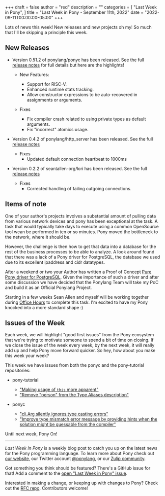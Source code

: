 +++
draft = false
author = "red"
description = ""
categories = [
    "Last Week in Pony",
]
title = "Last Week in Pony - September 11th, 2022"
date = "2022-09-11T00:00:00-05:00"
+++

Lots of news this week!  New releases and new projects oh my!  So much that I'll be skipping a principle this week.

<!--more-->

## New Releases

- Version 0.51.2 of ponylang/ponyc has been released.
  See the full [release notes](https://github.com/ponylang/ponyc/releases/tag/0.51.2) for full details but here are the highlights!

  - New Features:
    - Support for RISC-V.
    - Enhanced runtime stats tracking.
    - Allow constructor expressions to be auto-recovered in assignments or arguments.

  - Fixes
    - Fix compiler crash related to using private types as default arguments.
    - Fix "incorrect" atomics usage.
    
- Version 0.4.2 of ponylang/http\_server has been released.
  See the full [release notes](https://github.com/ponylang/http_server/releases/tag/0.4.2) 

  - Fixes
    - Updated default connection heartbeat to 1000ms

- Version 0.2.2 of seantallen-org/lori has been released.
  See the full [release notes](https://github.com/seantallen-org/lori/releases/tag/0.2.2) 

  - Fixes
    - Corrected handling of failing outgoing connections.

## Items of note

One of your author's projects involves a substantial amount of pulling data from various network devices and pony has been exceptional at the task.  A task that would typically take days to execute using a common OpenSource tool wcan be performed in ten or so minutes.  Pony moved the bottleneck to the network, where it should be.

However, the challenge is then how to get that data into a database for the rest of the business processes to be able to analyze.  A look around found that there was a lack of a Pony driver for PostgreSQL, the database we used due to its excellent ipaddress and cidr datatypes.

After a weekend or two your Author has written a Proof of Concept [Pure Pony driver for PostgreSQL](https://github.com/redvers/pony-pg). Given the importance of such a driver and after some discussion we have decided that the Ponylang Team will take my PoC and build it as an Official Ponylang Project.

Starting in a few weeks Sean Allen and myself will be working together during [Office Hours](https://ponylang.zulipchat.com/#narrow/stream/189934-general/topic/Office.20hours) to complete this task. I'm excited to have my Pony knocked into a more standard shape :)

## Issues of the Week

Each week, we will highlight "good first issues" from the Pony ecosystem that we're trying to motivate someone to spend a bit of time on closing. If we close the issue of the week every week, by the next week, it will really add up and help Pony move forward quicker. So hey, how about you make this week your week?

This week we have issues from both the ponyc and the pony-tutorial repositories:

- pony-tutorial
  * ["Making usage of `this` more apparent"](https://github.com/ponylang/pony-tutorial/issues/458)
  * ["Remove "person" from the Type Aliases description"](https://github.com/ponylang/pony-tutorial/issues/446)

- ponyc
  * ["cli.Arg silently ignores type casting errors"](https://github.com/ponylang/ponyc/issues/3244)
  * ["Improve type mismatch error message by providing hints when the solution might be guessable from the compiler"](https://github.com/ponylang/ponyc/issues/2083)

Until next week, Pony On!

---

_Last Week In Pony_ is a weekly blog post to catch you up on the latest news for the Pony programming language. To learn more about Pony check out [our website](https://ponylang.io), our Twitter account [@ponylang](https://twitter.com/ponylang), or our [Zulip community](https://ponylang.zulipchat.com).

Got something you think should be featured? There's a GitHub issue for that! Add a comment to the [open "Last Week in Pony" issue](https://github.com/ponylang/ponylang.github.io/issues?q=is%3Aissue+is%3Aopen+label%3Alast-week-in-pony).

Interested in making a change, or keeping up with changes to Pony? Check out the [RFC repo](https://github.com/ponylang/rfcs). Contributors welcome!
